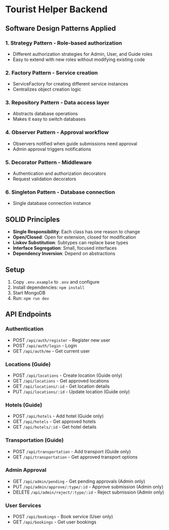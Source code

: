 # Tourist Helper Backend

## Software Design Patterns Applied

### 1. **Strategy Pattern** - Role-based authorization
- Different authorization strategies for Admin, User, and Guide roles
- Easy to extend with new roles without modifying existing code

### 2. **Factory Pattern** - Service creation
- ServiceFactory for creating different service instances
- Centralizes object creation logic

### 3. **Repository Pattern** - Data access layer
- Abstracts database operations
- Makes it easy to switch databases

### 4. **Observer Pattern** - Approval workflow
- Observers notified when guide submissions need approval
- Admin approval triggers notifications

### 5. **Decorator Pattern** - Middleware
- Authentication and authorization decorators
- Request validation decorators

### 6. **Singleton Pattern** - Database connection
- Single database connection instance

## SOLID Principles

- **Single Responsibility**: Each class has one reason to change
- **Open/Closed**: Open for extension, closed for modification
- **Liskov Substitution**: Subtypes can replace base types
- **Interface Segregation**: Small, focused interfaces
- **Dependency Inversion**: Depend on abstractions

## Setup

1. Copy `.env.example` to `.env` and configure
2. Install dependencies: `npm install`
3. Start MongoDB
4. Run: `npm run dev`

## API Endpoints

### Authentication
- POST `/api/auth/register` - Register new user
- POST `/api/auth/login` - Login
- GET `/api/auth/me` - Get current user

### Locations (Guide)
- POST `/api/locations` - Create location (Guide only)
- GET `/api/locations` - Get approved locations
- GET `/api/locations/:id` - Get location details
- PUT `/api/locations/:id` - Update location (Guide only)

### Hotels (Guide)
- POST `/api/hotels` - Add hotel (Guide only)
- GET `/api/hotels` - Get approved hotels
- GET `/api/hotels/:id` - Get hotel details

### Transportation (Guide)
- POST `/api/transportation` - Add transport (Guide only)
- GET `/api/transportation` - Get approved transport options

### Admin Approval
- GET `/api/admin/pending` - Get pending approvals (Admin only)
- PUT `/api/admin/approve/:type/:id` - Approve submission (Admin only)
- DELETE `/api/admin/reject/:type/:id` - Reject submission (Admin only)

### User Services
- POST `/api/bookings` - Book service (User only)
- GET `/api/bookings` - Get user bookings
